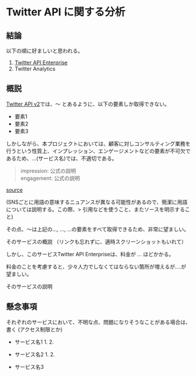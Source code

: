 # Twitter API に関する分析

## 結論

以下の順に好ましいと思われる。
1. [Twitter API Enterprise](https://developer.twitter.com/en/docs/twitter-api/enterprise)
2. Twitter Analytics

## 概説

[Twitter API v2](https://developer.twitter.com/en/docs/basics/api-overview)では、〜 とあるように、以下の要素しか取得できない。

- 要素1
- 要素2
- 要素3

しかしながら、本プロジェクトにおいては、顧客に対しコンサルティング業務を行うという性質上、インプレッション、エンゲージメントなどの要素が不可欠であるため、...(サービス名)では、不適切である。

> impression: 公式の説明   
> engagement: 公式の説明

[source]()

(SNSごとに用語の意味するニュアンスが異なる可能性があるので、簡潔に用語については説明する。この際、> 引用などを使うこと、またソースを明示すること)

その点、〜は上記の..., ..., ...の要素をすべて取得できるため、非常に望ましい。

そのサービスの概説
（リンクも忘れずに、適時スクリーンショットもいれて）

しかし、このサービスTwitter API Enterpriseは、料金が ... ほどかかる。

料金のことを考慮すると、少々人力でしなくてはならない箇所が増えるが....が望ましい。

そのサービスの説明

## 懸念事項

それぞれのサービスにおいて、不明な点、問題になりそうなことがある場合は、書く
(アクセス制限とか)

- サービス名1
  1. 
  2.

- サービス名2
  1.
  2.

- サービス名3